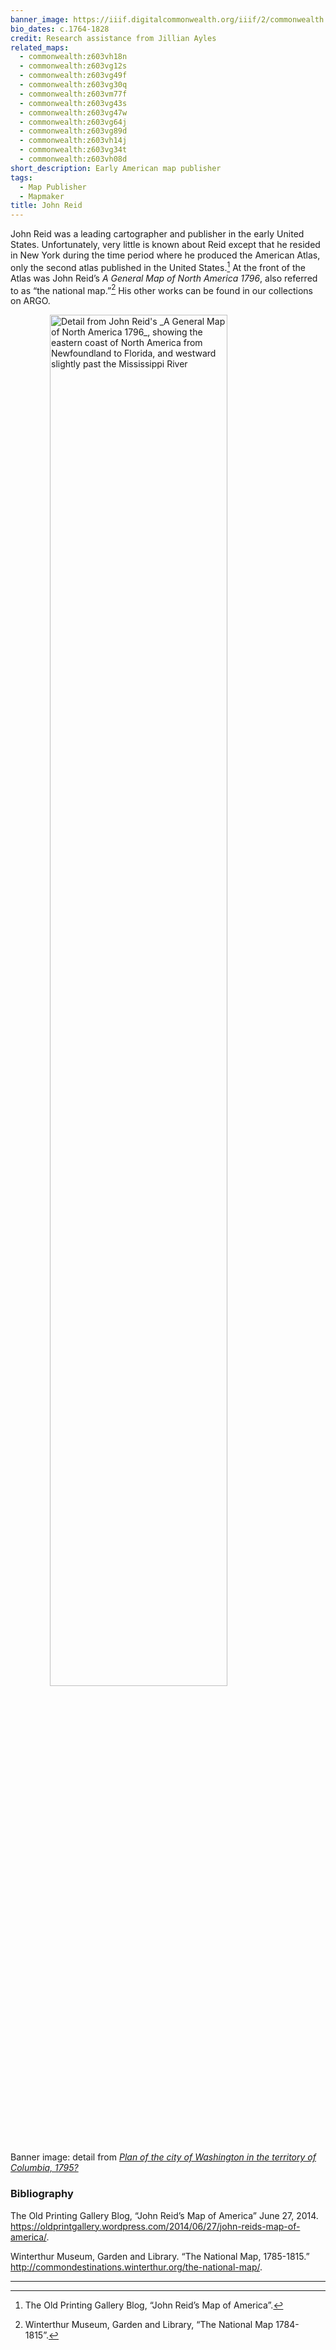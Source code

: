 ```yaml
---
banner_image: https://iiif.digitalcommonwealth.org/iiif/2/commonwealth:z603vp05m/206,2046,2899,1274/,1200/0/default.jpg
bio_dates: c.1764-1828
credit: Research assistance from Jillian Ayles
related_maps:
  - commonwealth:z603vh18n
  - commonwealth:z603vg12s
  - commonwealth:z603vg49f
  - commonwealth:z603vg30q
  - commonwealth:z603vm77f
  - commonwealth:z603vg43s
  - commonwealth:z603vg47w
  - commonwealth:z603vg64j
  - commonwealth:z603vg89d
  - commonwealth:z603vh14j
  - commonwealth:z603vg34t
  - commonwealth:z603vh08d
short_description: Early American map publisher
tags:
  - Map Publisher
  - Mapmaker
title: John Reid
---
```


John Reid was a leading cartographer and publisher in the early United States. Unfortunately, very little is known about Reid except that he resided in New York during the time period where he produced the American Atlas, only the second atlas published in the United States.[^1] At the front of the Atlas was John Reid’s _A General Map of North America 1796_, also referred to as “the national map.”[^2] His other works can be found in our collections on ARGO.

<a href="/maps/commonwealth:z603vg49f"><img src="https://iiif.digitalcommonwealth.org/iiif/2/commonwealth:6108vt183/1759,1060,1503,1067/pct:50/0/default.jpg" alt="Detail from John Reid&#39;s _A General Map of North America 1796_, showing the eastern coast of North America from Newfoundland to Florida, and westward slightly past the Mississippi River" style="display: block;margin-left: auto;margin-right: auto;width: 75%;" title="Detail from John Reid&#39;s &quot;A General Map of North America 1796,&quot; showing the eastern part of North America"></a>


Banner image: detail from [_Plan of the city of Washington in the territory of Columbia, 1795?_](/maps/commonwealth:z603vp04b)

[^1]: The Old Printing Gallery Blog, “John Reid’s Map of America”.

[^2]: Winterthur Museum, Garden and Library, “The National Map 1784-1815”.

### Bibliography

The Old Printing Gallery Blog, “John Reid’s Map of America” June 27, 2014. https://oldprintgallery.wordpress.com/2014/06/27/john-reids-map-of-america/. 

Winterthur Museum, Garden and Library. “The National Map, 1785-1815.” http://commondestinations.winterthur.org/the-national-map/.

***
